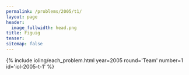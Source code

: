 ```yaml
---
permalink: /problems/2005/t1/
layout: page
header:
  image_fullwidth: head.png
title: Figuig
teaser: 
sitemap: false
---
```


{% include ioling/each_problem.html year=2005 round='Team' number=1 id='iol-2005-t-1' %}